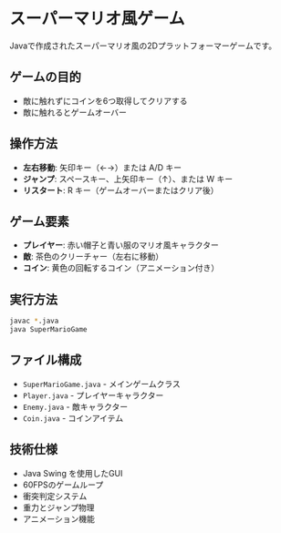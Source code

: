 # スーパーマリオ風ゲーム

Javaで作成されたスーパーマリオ風の2Dプラットフォーマーゲームです。

## ゲームの目的
- 敵に触れずにコインを6つ取得してクリアする
- 敵に触れるとゲームオーバー

## 操作方法
- **左右移動**: 矢印キー（←→）または A/D キー
- **ジャンプ**: スペースキー、上矢印キー（↑）、または W キー
- **リスタート**: R キー（ゲームオーバーまたはクリア後）

## ゲーム要素
- **プレイヤー**: 赤い帽子と青い服のマリオ風キャラクター
- **敵**: 茶色のクリーチャー（左右に移動）
- **コイン**: 黄色の回転するコイン（アニメーション付き）

## 実行方法
```bash
javac *.java
java SuperMarioGame
```

## ファイル構成
- `SuperMarioGame.java` - メインゲームクラス
- `Player.java` - プレイヤーキャラクター
- `Enemy.java` - 敵キャラクター
- `Coin.java` - コインアイテム

## 技術仕様
- Java Swing を使用したGUI
- 60FPSのゲームループ
- 衝突判定システム
- 重力とジャンプ物理
- アニメーション機能 